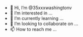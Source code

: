 - 👋 Hi, I’m @35xxxwashingtonv
- 👀 I’m interested in ...
- 🌱 I’m currently learning ...
- 💞️ I’m looking to collaborate on ...
- 📫 How to reach me ...

<!---
35xxxwashingtonv/35xxxwashingtonv is a ✨ special ✨ repository because its `README.md` (this file) appears on your GitHub profile.
You can click the Preview link to take a look at your changes.
--->
